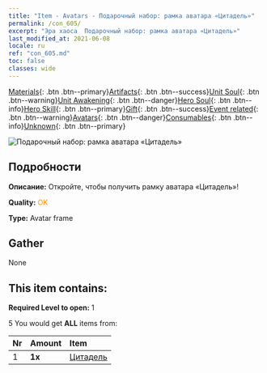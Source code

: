 ```yaml
---
title: "Item - Avatars - Подарочный набор: рамка аватара «Цитадель»"
permalink: /con_605/
excerpt: "Эра хаоса  Подарочный набор: рамка аватара «Цитадель»"
last_modified_at: 2021-06-08
locale: ru
ref: "con_605.md"
toc: false
classes: wide
---
```

 [Materials](/ItemsRU/){: .btn .btn--primary}[Artifacts](/ItemsRU/Artifacts/){: .btn .btn--success}[Unit Soul](/ItemsRU/UnitSoul/){: .btn .btn--warning}[Unit Awakening](/ItemsRU/UnitAwakening/){: .btn .btn--danger}[Hero Soul](/ItemsRU/HeroSoul/){: .btn .btn--info}[Hero Skill](/ItemsRU/HeroSkill/){: .btn .btn--primary}[Gift](/ItemsRU/Gift/){: .btn .btn--success}[Event related](/ItemsRU/Events/){: .btn .btn--warning}[Avatars](/ItemsRU/Avatars/){: .btn .btn--danger}[Consumables](/ItemsRU/Consumables/){: .btn .btn--info}[Unknown](/ItemsRU/Unknown/){: .btn .btn--primary}

 ![Подарочный набор: рамка аватара «Цитадель»](/images/t/i_907003.png)

## Подробности
 **Описание:** Откройте, чтобы получить рамку аватара «Цитадель»!

 **Quality:** <span style="color: #FF8C00">OK</span>

 **Type:** Avatar frame

## Gather

  None

## This item contains:

 **Required Level to open:** 1

 5 You would get **ALL** items  from:

  | Nr | Amount |     Item    |
  |:---|:-------|:------------|
  | 1 |  **1x** | [Цитадель](/ru/Avatars/Stronghold/) |  | 

